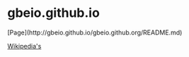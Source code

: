 # gbeio.github.io
<link rel="stylesheets"href="style.css"/>
[Page](http://gbeio.github.io/gbeio.github.org/README.md)

[Wikipedia's](https://github.com/Gbeio/gbeio.github.org.git)
